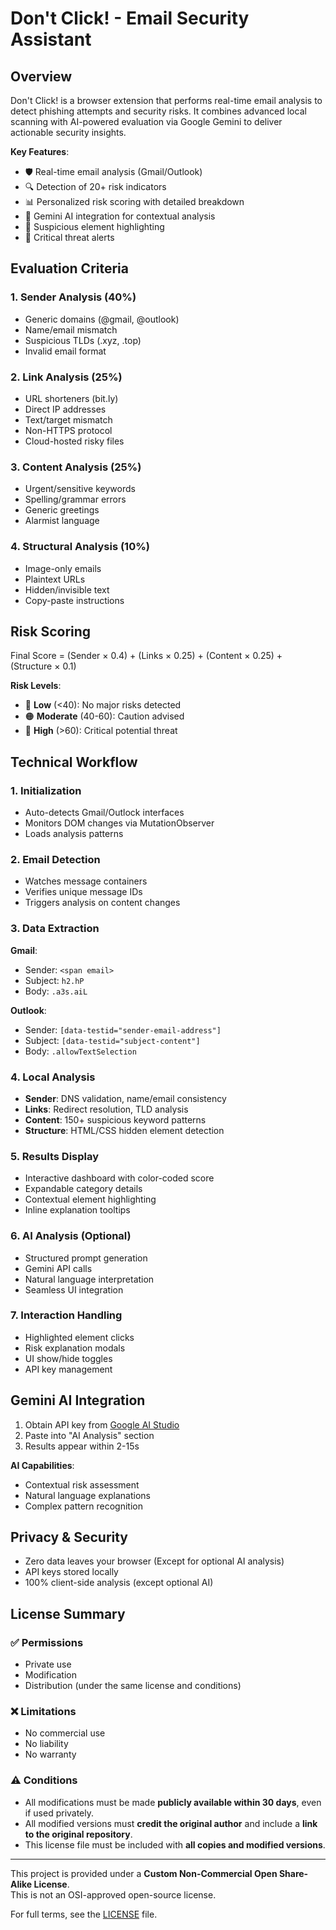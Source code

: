 # Don't Click! - Email Security Assistant  

## Overview  

Don't Click! is a browser extension that performs real-time email analysis to detect phishing attempts and security risks. It combines advanced local scanning with AI-powered evaluation via Google Gemini to deliver actionable security insights.  

**Key Features**:  
- 🛡️ Real-time email analysis (Gmail/Outlook)  
- 🔍 Detection of 20+ risk indicators  
- 📊 Personalized risk scoring with detailed breakdown  
- 🤖 Gemini AI integration for contextual analysis  
- 🔦 Suspicious element highlighting  
- 🚨 Critical threat alerts  

## Evaluation Criteria  

### 1. Sender Analysis (40%)  
- Generic domains (@gmail, @outlook)  
- Name/email mismatch  
- Suspicious TLDs (.xyz, .top)  
- Invalid email format  

### 2. Link Analysis (25%)  
- URL shorteners (bit.ly)  
- Direct IP addresses  
- Text/target mismatch  
- Non-HTTPS protocol  
- Cloud-hosted risky files  

### 3. Content Analysis (25%)  
- Urgent/sensitive keywords  
- Spelling/grammar errors  
- Generic greetings  
- Alarmist language  

### 4. Structural Analysis (10%)  
- Image-only emails  
- Plaintext URLs  
- Hidden/invisible text  
- Copy-paste instructions  

## Risk Scoring  

Final Score = (Sender × 0.4) + (Links × 0.25) + (Content × 0.25) + (Structure × 0.1)  

**Risk Levels**:  
- 🔵 **Low** (<40): No major risks detected  
- 🟠 **Moderate** (40-60): Caution advised  
- 🔴 **High** (>60): Critical potential threat  

## Technical Workflow  

### 1. Initialization  
- Auto-detects Gmail/Outlock interfaces  
- Monitors DOM changes via MutationObserver  
- Loads analysis patterns  

### 2. Email Detection  
- Watches message containers  
- Verifies unique message IDs  
- Triggers analysis on content changes  

### 3. Data Extraction  
**Gmail**:  
- Sender: `<span email>`  
- Subject: `h2.hP`  
- Body: `.a3s.aiL`  

**Outlook**:  
- Sender: `[data-testid="sender-email-address"]`  
- Subject: `[data-testid="subject-content"]`  
- Body: `.allowTextSelection`  

### 4. Local Analysis  
- **Sender**: DNS validation, name/email consistency  
- **Links**: Redirect resolution, TLD analysis  
- **Content**: 150+ suspicious keyword patterns  
- **Structure**: HTML/CSS hidden element detection  

### 5. Results Display  
- Interactive dashboard with color-coded score  
- Expandable category details  
- Contextual element highlighting  
- Inline explanation tooltips  

### 6. AI Analysis (Optional)  
- Structured prompt generation  
- Gemini API calls  
- Natural language interpretation  
- Seamless UI integration  

### 7. Interaction Handling  
- Highlighted element clicks  
- Risk explanation modals  
- UI show/hide toggles  
- API key management  

## Gemini AI Integration  

1. Obtain API key from [Google AI Studio](https://aistudio.google.com/app/apikey)  
2. Paste into "AI Analysis" section  
3. Results appear within 2-15s  

**AI Capabilities**:  
- Contextual risk assessment  
- Natural language explanations  
- Complex pattern recognition  

## Privacy & Security  

- Zero data leaves your browser (Except for optional AI analysis)
- API keys stored locally  
- 100% client-side analysis (except optional AI)  

## License Summary

### ✅ Permissions
- Private use
- Modification
- Distribution (under the same license and conditions)

### ❌ Limitations
- No commercial use
- No liability
- No warranty

### ⚠️ Conditions
- All modifications must be made **publicly available within 30 days**, even if used privately.
- All modified versions must **credit the original author** and include a **link to the original repository**.
- This license file must be included with **all copies and modified versions**.

---

This project is provided under a **Custom Non-Commercial Open Share-Alike License**.  
This is not an OSI-approved open-source license.

For full terms, see the [LICENSE](./LICENSE) file.
